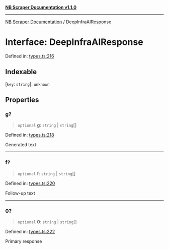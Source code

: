 [**NB Scraper Documentation v1.1.0**](../README.md)

***

[NB Scraper Documentation](../globals.md) / DeepInfraAIResponse

# Interface: DeepInfraAIResponse

Defined in: [types.ts:216](https://github.com/Chakszzz/NB-Scraper/blob/a54b0d480231641a2da59c589f08af0cd80e90f8/app/types.ts#L216)

## Indexable

\[`key`: `string`\]: `unknown`

## Properties

### g?

> `optional` **g**: `string` \| `string`[]

Defined in: [types.ts:218](https://github.com/Chakszzz/NB-Scraper/blob/a54b0d480231641a2da59c589f08af0cd80e90f8/app/types.ts#L218)

Generated text

***

### f?

> `optional` **f**: `string` \| `string`[]

Defined in: [types.ts:220](https://github.com/Chakszzz/NB-Scraper/blob/a54b0d480231641a2da59c589f08af0cd80e90f8/app/types.ts#L220)

Follow-up text

***

### 0?

> `optional` **0**: `string` \| `string`[]

Defined in: [types.ts:222](https://github.com/Chakszzz/NB-Scraper/blob/a54b0d480231641a2da59c589f08af0cd80e90f8/app/types.ts#L222)

Primary response
